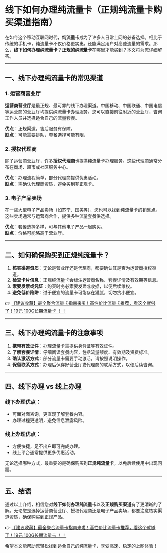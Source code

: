 # 线下如何办理纯流量卡（正规纯流量卡购买渠道指南）

在如今这个移动互联网时代，**纯流量卡**成为了许多人日常上网的必备选择。相比于传统的手机卡，纯流量卡不仅价格更实惠，还能满足用户对高速流量的需求。那么，**线下如何办理纯流量卡**？**正规的纯流量卡**在哪里才能买到？本文将为您详细解答。

---

## 一、线下办理纯流量卡的常见渠道

### 1. 运营商营业厅
**运营商营业厅**是最正规、最可靠的线下办理渠道。中国移动、中国联通、中国电信等运营商的营业厅均提供纯流量卡办理服务。您可以直接前往附近的营业厅，咨询工作人员并选择适合自己的流量套餐。

**优点**：正规渠道，售后服务有保障。  
**缺点**：可能需要排队，套餐选择可能有限。

### 2. 授权代理商
除了运营商营业厅，许多**授权代理商**也提供纯流量卡办理服务。这些代理商通常分布在商场、超市或社区服务中心。

**优点**：办理流程简单，部分代理商提供优惠活动。  
**缺点**：需确认代理商资质，避免买到非正规卡。

### 3. 电子产品卖场
在一些大型电子产品卖场（如苏宁、国美等），您也可以找到纯流量卡的销售点。这些卖场通常与运营商合作，提供多种流量套餐供选择。

**优点**：套餐选择多样，可与其他电子产品一起购买。  
**缺点**：价格可能略高于营业厅。

---

## 二、如何确保购买到正规纯流量卡？

1. **核实渠道资质**：无论是营业厅还是代理商，都要确认其是否为运营商授权渠道。  
2. **检查卡片信息**：正规纯流量卡会标注运营商名称、套餐详情及有效期等信息。  
3. **索要发票或凭证**：购买时务必索要发票或收据，以便后续维权。  
4. **避免低价陷阱**：过于便宜的流量卡可能存在猫腻，切勿贪小便宜。

👉 [【建议收藏】最全聚合流量卡指南来啦！高性价比流量卡推荐，看这个就够了！19元 100G长期流量卡 ！！](https://bit.ly/Liuliangka)

---

## 三、线下办理纯流量卡的注意事项

1. **携带有效证件**：办理流量卡需提供身份证等有效证件。  
2. **了解套餐详情**：仔细阅读套餐内容，包括流量额度、有效期及资费标准。  
3. **确认激活方式**：部分流量卡需要手动激活，请按照说明操作。  
4. **保留联系方式**：办理后保存好营业厅或代理商的联系方式，以便后续咨询。

---

## 四、线下办理 vs 线上办理

### 线下办理优点：
- 可面对面咨询，更直观了解套餐内容。  
- 办理过程更透明，避免信息泄露风险。

### 线上办理优点：
- 方便快捷，足不出户即可完成办理。  
- 线上平台通常提供更多优惠活动。

无论选择哪种方式，最重要的是确保购买到**正规纯流量卡**，以免后续使用中出现问题。

---

## 五、结语

通过以上介绍，相信您对**线下如何办理纯流量卡**以及**正规购买渠道**有了更清晰的了解。无论您是选择运营商营业厅、授权代理商还是电子产品卖场，都要注意核实渠道资质，确保购买到正规产品。

👉 [【建议收藏】最全聚合流量卡指南来啦！高性价比流量卡推荐，看这个就够了！19元 100G长期流量卡 ！！](https://bit.ly/Liuliangka)

希望本文能帮助您轻松找到适合自己的纯流量卡，享受高速、稳定的上网体验！